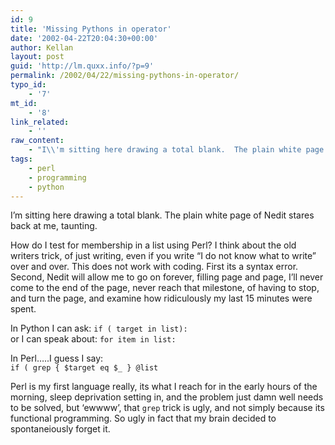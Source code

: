 ```yaml
---
id: 9
title: 'Missing Pythons in operator'
date: '2002-04-22T20:04:30+00:00'
author: Kellan
layout: post
guid: 'http://lm.quxx.info/?p=9'
permalink: /2002/04/22/missing-pythons-in-operator/
typo_id:
    - '7'
mt_id:
    - '8'
link_related:
    - ''
raw_content:
    - "I\\'m sitting here drawing a total blank.  The plain white page of Nedit stares back at me, taunting. \r\n<p>\r\nHow do I test for membership in a list using Perl?  I think about the old writers trick, of just writing, even if you write \r\n\\\"I do not know what to write\\\" over and over.  This does not work with coding.  First its a syntax error.  Second,\r\nNedit will allow me to go on forever, filling page and page, I\\'ll never come to the end of the page, never reach that\r\nmilestone, of having to stop, and turn the page, and examine how ridiculously my last 15 minutes were spent.\r\n<p>\r\nIn Python I can ask:   <code>if ( target in list): </code> <br>\r\nor I can speak about:  <code>for item in list:</code>\r\n<p>\r\nIn Perl.....I guess I say:<br>\r\n<code>\r\nif ( grep { $target eq $_ } @list\r\n</code>\r\n<p>\r\nPerl is my first language really, its what I reach for in the early hours of the morning, sleep deprivation setting in,\r\nand the problem just damn well needs to be solved, but \\'ewwww\\', that <code>grep</code> trick is ugly,\r\nand not simply because its functional programming.  So ugly in fact that my brain decided to spontaneiously\r\nforget it."
tags:
    - perl
    - programming
    - python
---
```


I’m sitting here drawing a total blank. The plain white page of Nedit stares back at me, taunting.

How do I test for membership in a list using Perl? I think about the old writers trick, of just writing, even if you write “I do not know what to write” over and over. This does not work with coding. First its a syntax error. Second, Nedit will allow me to go on forever, filling page and page, I’ll never come to the end of the page, never reach that milestone, of having to stop, and turn the page, and examine how ridiculously my last 15 minutes were spent.

In Python I can ask: `if ( target in list): `   
or I can speak about: `for item in list:`

In Perl…..I guess I say:  
`if ( grep { $target eq $_ } @list`

Perl is my first language really, its what I reach for in the early hours of the morning, sleep deprivation setting in, and the problem just damn well needs to be solved, but ‘ewwww’, that `grep` trick is ugly, and not simply because its functional programming. So ugly in fact that my brain decided to spontaneiously forget it.